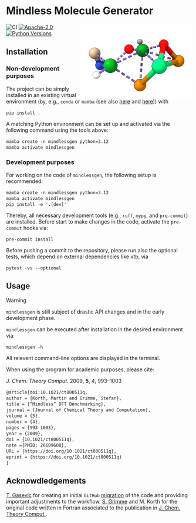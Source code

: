 # Mindless Molecule Generator

<img style="float: right;" src="assets/C1H2N1O2Te2Er1Lu2_89bd3e.png" width="300">

![CI](https://github.com/marcelmbn/MindlessGen/actions/workflows/ci.yml/badge.svg)
<a href="http://www.apache.org/licenses/LICENSE-2.0">
  <img src="https://img.shields.io/badge/License-Apache%202.0-orange.svg" alt="Apache-2.0"/>
</a>
<a href="https://img.shields.io/badge/Python-3.10%20|%203.11%20|%203.12-blue.svg">
  <img src="https://img.shields.io/badge/Python-3.10%20|%203.11|%203.12-blue.svg" alt="Python Versions"/>
</a>

## Installation

### Non-development purposes

The project can be simply installed in an existing virtual environment (by, e.g., `conda` or `mamba` (see also [here](https://github.com/conda-forge/miniforge) and [here](https://conda.io/projects/conda/en/latest/user-guide/getting-started.html))) with
```
pip install .
```

A matching Python environment can be set up and activated via the following command using the tools above:
```
mamba create -n mindlessgen python=3.12
mamba activate mindlessgen
```

### Development purposes

For working on the code of `mindlessgen`, the following setup is recommended:
```
mamba create -n mindlessgen python=3.12
mamba activate mindlessgen
pip install -e '.[dev]'
```
Thereby, all necessary development tools (e.g., `ruff`, `mypy`, and `pre-commit`) are installed.
Before start to make changes in the code, activate the `pre-commit` hooks via:
```
pre-commit install
```
Before pushing a commit to the repository, please run also the optional tests, which depend on external dependencies like xtb, via
```
pytest -vv --optional
```

## Usage

> [!WARNING]
> `mindlessgen` is still subject of drastic API changes and in the early development phase.

`mindlessgen` can be executed after installation in the desired environment via:
```
mindlessgen -h
```
All relevent command-line options are displayed in the terminal.

When using the program for academic purposes, please cite:

_J. Chem. Theory Comput._ 2009, **5**, 4, 993–1003
```
@article{doi:10.1021/ct800511q,
author = {Korth, Martin and Grimme, Stefan},
title = {“Mindless” DFT Benchmarking},
journal = {Journal of Chemical Theory and Computation},
volume = {5},
number = {4},
pages = {993-1003},
year = {2009},
doi = {10.1021/ct800511q},
note ={PMID: 26609608},
URL = {https://doi.org/10.1021/ct800511q},
eprint = {https://doi.org/10.1021/ct800511q}
}
```


## Acknowdledgements

[T. Gasevic](https://github.com/gasevic) for creating an initial `GitHub` [migration](https://github.com/gasevic/mlmgen) of the code and providing important adjustments to the workflow.
[S. Grimme](https://www.chemie.uni-bonn.de/grimme/de/grimme) and M. Korth for the original code written in Fortran associated to the publication in [J. Chem. Theory Comput.](https://pubs.acs.org/doi/full/10.1021/ct800511q).

